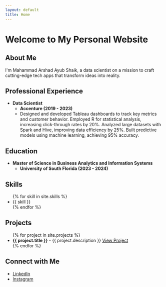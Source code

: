 ```yaml
---
layout: default
title: Home
---
```


# Welcome to My Personal Website

## About Me
I'm Mahammad Arshad Ayub Shaik, a data scientist on a mission to craft cutting-edge tech apps that transform ideas into reality.

## Professional Experience
- **Data Scientist**
  - **Accenture (2019 - 2023)**
  - Designed and developed Tableau dashboards to track key metrics and customer behavior. Employed R for statistical analysis, increasing click-through rates by 20%. Analyzed large datasets with Spark and Hive, improving data efficiency by 25%. Built predictive models using machine learning, achieving 95% accuracy.


## Education
- **Master of Science in Business Analytics and Information Systems**
    - **University of South Florida (2023 - 2024)**

## Skills
<ul>
{% for skill in site.skills %}
  <li>{{ skill }}</li>
{% endfor %}
</ul>

## Projects
<ul>
{% for project in site.projects %}
  <li>
    <strong>{{ project.title }}</strong> - {{ project.description }} 
    <a href="{{ project.link }}">View Project</a>
  </li>
{% endfor %}
</ul>

## Connect with Me
<ul>
  <li><a href="{{ site.linkedin }}" target="_blank">LinkedIn</a></li>
  <li><a href="{{ site.instagram }}" target="_blank">Instagram</a></li>
</ul>
